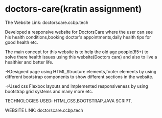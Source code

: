 # doctors-care(kratin assignment)
The Website Link: doctorscare.ccbp.tech




Developed a responsive website for DoctorsCare where the user can see his health conditions,booking doctor's appointments,daily health tips for good health etc.



The main concept for this website is to help the old age people(65+) to solve there health issues using this website(Doctors care)  and also to live a healthier and better life.



->Designed page using HTML,Structure elements,footer elements by using different bootstrap components to show different sections in the website.


->Used css Flexbox layouts and Implemented responsiveness by using bootstrap grid systems and many more etc.



TECHNOLOGIES USED:  HTML,CSS,BOOTSTRAP,JAVA SCRIPT.




WEBSITE LINK: doctorscare.ccbp.tech
